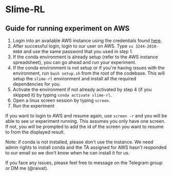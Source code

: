 # Slime-RL

## Guide for running experiment on AWS

1. Login into an available AWS instance using the credentials found [here](https://docs.google.com/spreadsheets/d/1PcbQiIeJtteGoNbuYQsMinYbKFchufB-ml94mOgabKw/). 
2. After successful login, login to our user on AWS. Type `su 3244-2010-0008` and use the same password that you used in step 1. 
3. If the conda environment is already setup (refer to the AWS instance spreadsheet), you can go ahead and run your experiment. 
4. If the conda environment is not setup or if you're having issues with the environment, run `bash setup.sh` from the root of the codebase. This will setup the `slime-rl` environment and install all the required dependencies for you. 
5. Activate the environment if not already activated by step 4 (if you skipped it) by typing `conda activate slime-rl`. 
6. Open a linux screen session by typing `screen`. 
7. Run the experiment

If you want to login to AWS and resume again, use `screen -r` and you will be able to see ur experiment running. This assumes you only have one screen. If not, you will be prompted to add the id of the screen you want to resume to from the displayed result. 

Note: if conda is not installed, please don't use the instance. We need admin rights to install conda and the TA assigned for AWS hasn't responded to our email so we don't know when he can install it for us. 

If you face any issues, please feel free to message on the Telegram group or DM me (@raivat). 
